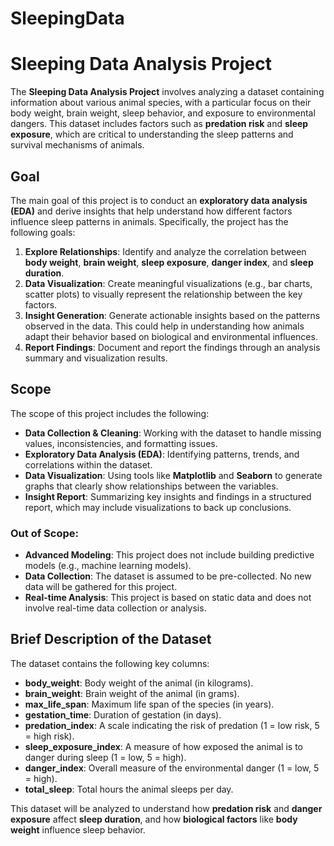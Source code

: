 # SleepingData
# Sleeping Data Analysis Project


The **Sleeping Data Analysis Project** involves analyzing a dataset containing information about various animal
 species, with a particular focus on their body weight, brain weight, sleep behavior, and exposure to environmental dangers. 
 This dataset includes factors such as **predation risk** and **sleep exposure**, which are critical to understanding the sleep patterns and survival mechanisms of animals.


## **Goal**

The main goal of this project is to conduct an **exploratory data analysis (EDA)** and derive insights that help understand how different factors influence sleep patterns in animals. Specifically, the project has the following goals:

1. **Explore Relationships**: Identify and analyze the correlation between **body weight**, **brain weight**, **sleep exposure**, **danger index**, and **sleep duration**.
2. **Data Visualization**: Create meaningful visualizations (e.g., bar charts, scatter plots) to visually represent the relationship between the key factors.
3. **Insight Generation**: Generate actionable insights based on the patterns observed in the data. This could help in understanding how animals adapt their behavior based on biological and environmental influences.
4. **Report Findings**: Document and report the findings through an analysis summary and visualization results.

## **Scope**

The scope of this project includes the following:

- **Data Collection & Cleaning**: Working with the dataset to handle missing values, inconsistencies, and formatting issues.
- **Exploratory Data Analysis (EDA)**: Identifying patterns, trends, and correlations within the dataset.
- **Data Visualization**: Using tools like **Matplotlib** and **Seaborn** to generate graphs that clearly show relationships between the variables.
- **Insight Report**: Summarizing key insights and findings in a structured report, which may include visualizations to back up conclusions.
  
### **Out of Scope:**

- **Advanced Modeling**: This project does not include building predictive models (e.g., machine learning models).
- **Data Collection**: The dataset is assumed to be pre-collected. No new data will be gathered for this project.
- **Real-time Analysis**: This project is based on static data and does not involve real-time data collection or analysis.

##  **Brief Description of the Dataset**

The dataset contains the following key columns:

- **body_weight**: Body weight of the animal (in kilograms).
- **brain_weight**: Brain weight of the animal (in grams).
- **max_life_span**: Maximum life span of the species (in years).
- **gestation_time**: Duration of gestation (in days).
- **predation_index**: A scale indicating the risk of predation (1 = low risk, 5 = high risk).
- **sleep_exposure_index**: A measure of how exposed the animal is to danger during sleep (1 = low, 5 = high).
- **danger_index**: Overall measure of the environmental danger (1 = low, 5 = high).
- **total_sleep**: Total hours the animal sleeps per day.

This dataset will be analyzed to understand how **predation risk** and **danger exposure** affect **sleep duration**, and how **biological factors** like **body weight** influence sleep behavior.

